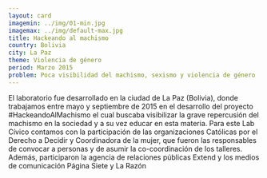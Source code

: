 ```yaml
---
layout: card
imagemin: ../img/01-min.jpg
imagemax: ../img/default-max.jpg
title: Hackeando al machismo
country: Bolivia
city: La Paz
theme: Violencia de género
period: Marzo 2015
problem: Poca visibilidad del machismo, sexismo y violencia de género
---
```


El laboratorio fue desarrollado en la ciudad de La Paz (Bolivia), donde trabajamos entre mayo y septiembre de 2015 en el desarrollo del proyecto #HackeandoAlMachismo el cual buscaba visibilizar la grave repercusión del machismo en la sociedad y a su vez educar en esta materia. Para este Lab Cívico contamos con la participación de las organizaciones Católicas por el Derecho a Decidir y Coordinadora de la mujer, que fueron las responsables de convocar a personas y de asumir la co-coordinación de los talleres. Además, participaron la agencia de relaciones públicas Extend y los medios de comunicación Página Siete y La Razón
